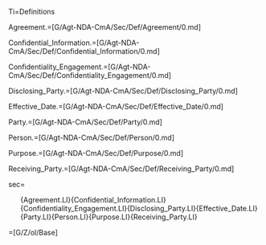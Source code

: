Ti=Definitions

Agreement.=[G/Agt-NDA-CmA/Sec/Def/Agreement/0.md]

Confidential_Information.=[G/Agt-NDA-CmA/Sec/Def/Confidential_Information/0.md]

Confidentiality_Engagement.=[G/Agt-NDA-CmA/Sec/Def/Confidentiality_Engagement/0.md]

Disclosing_Party.=[G/Agt-NDA-CmA/Sec/Def/Disclosing_Party/0.md]

Effective_Date.=[G/Agt-NDA-CmA/Sec/Def/Effective_Date/0.md]

Party.=[G/Agt-NDA-CmA/Sec/Def/Party/0.md]

Person.=[G/Agt-NDA-CmA/Sec/Def/Person/0.md]

Purpose.=[G/Agt-NDA-CmA/Sec/Def/Purpose/0.md]

Receiving_Party.=[G/Agt-NDA-CmA/Sec/Def/Receiving_Party/0.md]

sec=<ol class="secs-and">{Agreement.LI}{Confidential_Information.LI}{Confidentiality_Engagement.LI}{Disclosing_Party.LI}{Effective_Date.LI}{Party.LI}{Person.LI}{Purpose.LI}{Receiving_Party.LI}</ol>

=[G/Z/ol/Base]